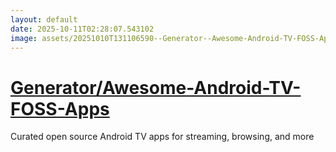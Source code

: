```yaml
---
layout: default
date: 2025-10-11T02:28:07.543102
image: assets/20251010T131106590--Generator--Awesome-Android-TV-FOSS-Apps--20251010T132246289--cropped.png
---
```


# [Generator/Awesome-Android-TV-FOSS-Apps](https://github.com/Generator/Awesome-Android-TV-FOSS-Apps)

Curated open source Android TV apps for streaming, browsing, and more
